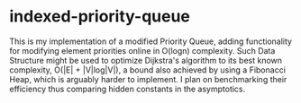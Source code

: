 # indexed-priority-queue 
This is my implementation of a modified Priority Queue, adding functionality for modifying element priorities online in O(logn) complexity.
Such Data Structure might be used to optimize Dijkstra's algorithm to its best known complexity, O(|E| + |V|log|V|), a bound also achieved by using a Fibonacci Heap, which is arguably harder to implement. I plan on benchmarking their efficiency thus comparing hidden constants in the asymptotics.
